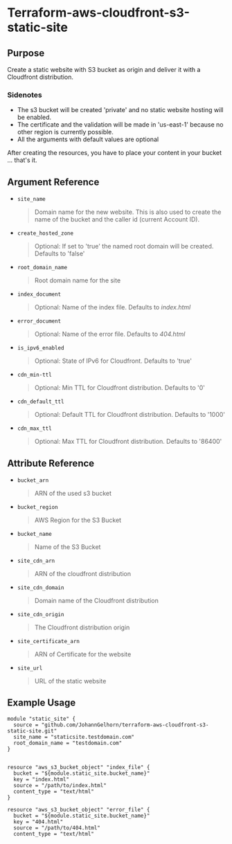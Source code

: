 # Terraform-aws-cloudfront-s3-static-site

## Purpose

Create a static website with S3 bucket as origin and deliver it with a Cloudfront distribution.

### Sidenotes
- The s3 bucket will be created 'private' and no static website hosting will be enabled.
- The certificate and the validation will be made in 'us-east-1' because no other region is currently possible.
- All the arguments with default values are optional

After creating the resources, you have to place your content in your bucket ... that's it.



## Argument Reference

- `site_name` 
    >Domain name for the new website. 
    >This is also used to create the name of the bucket and the caller id (current Account ID).

- `create_hosted_zone` 
    >Optional: If set to 'true' the named root domain will be created. Defaults to 'false'
    
- `root_domain_name` 
    >Root domain name for the site

- `index_document` 
    >Optional: Name of the index file. Defaults to *index.html*

- `error_document` 
    >Optional: Name of the error file. Defaults to *404.html*
    
- `is_ipv6_enabled`
    >Optional: State of IPv6 for Cloudfront. Defaults to 'true'
    
- `cdn_min-ttl`
    >Optional: Min TTL for Cloudfront distribution. Defaults to '0'
    
- `cdn_default_ttl`
    >Optional: Default TTL for Cloudfront distribution. Defaults to '1000'   

- `cdn_max_ttl`
    >Optional: Max TTL for Cloudfront distribution. Defaults to '86400'

## Attribute Reference

- `bucket_arn` 
    >ARN of the used s3 bucket

- `bucket_region` 
    >AWS Region for the S3 Bucket

- `bucket_name` 
    >Name of the S3 Bucket

- `site_cdn_arn` 
    >ARN of the cloudfront distribution

- `site_cdn_domain` 
    >Domain name of the Cloudfront distribution

- `site_cdn_origin` 
    >The Cloudfront distribution origin

- `site_certificate_arn` 
    >ARN of Certificate for the website

- `site_url` 
    >URL of the static website


## Example Usage

```
module "static_site" {
  source = "github.com/JohannGelhorn/terraform-aws-cloudfront-s3-static-site.git"
  site_name = "staticsite.testdomain.com"
  root_domain_name = "testdomain.com"
}


resource "aws_s3_bucket_object" "index_file" {
  bucket = "${module.static_site.bucket_name}"
  key = "index.html"
  source = "/path/to/index.html"
  content_type = "text/html"
}

resource "aws_s3_bucket_object" "error_file" {
  bucket = "${module.static_site.bucket_name}"
  key = "404.html"
  source = "/path/to/404.html"
  content_type = "text/html"
```